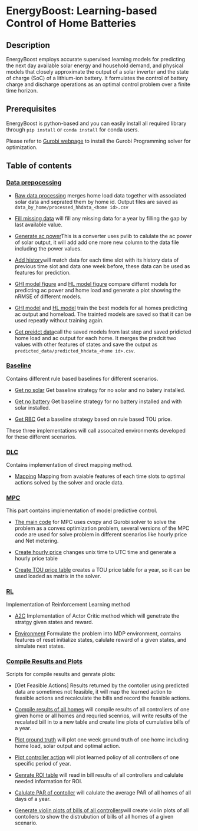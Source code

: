 # EnergyBoost: Learning-based Control of Home Batteries

## Description
EnergyBoost employs accurate supervised learning models 
for predicting the next day available solar energy and household demand, and 
physical models that closely approximate the output of a solar inverter
and the state of charge (SoC) of a lithium-ion battery. 
It formulates the control of battery charge and discharge operations 
as an optimal control problem over a finite time horizon.

## Prerequisites
EnergyBoost is python-based and you can easily install all required library through
`pip install` or `conda install` for conda users. 

Please refer to [Gurobi webpage](http://www.gurobi.com/index) to install
the Gurobi Programming solver for optimization.

## Table of contents
### [Data prepocessing](https://github.com/sustainable-computing/EnergyBoost/tree/master/data_processing)
* [Raw data processing](https://github.com/sustainable-computing/EnergyBoost/blob/master/data_processing/raw_data_processing.ipynb) merges home load data together with associated solar data and seprated them by home id. Output files are saved as `data_by_home/processed_hhdata_<home id>.csv`

* [Fill missing data](https://github.com/sustainable-computing/EnergyBoost/blob/master/data_processing/fill_missing_data.ipynb)
will fill any missing data for a year by filling the gap by last available value. 

* [Generate ac power](https://github.com/sustainable-computing/EnergyBoost/blob/master/data_processing/generatepower.py)This is a converter uses pvlib to calulate the ac power of solar output, it will add add one more new column to the data file including the power values.

* [Add history](https://github.com/sustainable-computing/EnergyBoost/blob/master/data_processing/add_history.rb)will match data for each time slot with its history data of previous time slot and data one week before, these data can be used as features for prediction.

* [GHI model figure](https://github.com/sustainable-computing/EnergyBoost/blob/master/data_processing/ghi_model_fig.ipynb) and [HL model figure](https://github.com/sustainable-computing/EnergyBoost/blob/master/data_processing/hl_model_fig.ipynb) compare differnt models for predicting ac power and home load and generate a plot showing the nRMSE of different models.


* [GHI model](https://github.com/sustainable-computing/EnergyBoost/blob/master/data_processing/ghi_model_more.ipynb) and [HL model](https://github.com/sustainable-computing/EnergyBoost/blob/master/data_processing/hl_model_fig-more.ipynb) train the best models for all homes predicting ac output and homeload. The trainted models are saved so that it can be used repeatly without training again.

* [Get preidct data](https://github.com/sustainable-computing/EnergyBoost/blob/master/data_processing/get_predict_data.py)call the saved models from last step and saved pridicted home load and ac output for each home. It merges the predcit two values with other features of states and save the output as `predicted_data/predicted_hhdata_<home id>.csv`.

### [Baseline](https://github.com/sustainable-computing/EnergyBoost/tree/master/Baseline)
Contains different rule based baselines for different scenarios.
* [Get no solar](https://github.com/sustainable-computing/EnergyBoost/blob/master/Baseline/get_nosolar.py) Get baseline strategy for no solar and no batery installed.

* [Get no battery](https://github.com/sustainable-computing/EnergyBoost/blob/master/Baseline/get_nostorage.py) Get baseline strategy for no battery installed and with solar installed.

* [Get RBC](https://github.com/sustainable-computing/EnergyBoost/blob/master/Baseline/get_rbc.py) Get a baseline strategy based on rule based TOU price. 

These three implementations will call assocaited environments developed for these different scenarios.


### [DLC](https://github.com/sustainable-computing/EnergyBoost/tree/master/DLC)
Contains implementation of direct mapping method.
* [Mapping](https://github.com/sustainable-computing/EnergyBoost/blob/master/DLC/mapping.ipynb) Mapping from avaiable features of each time slots to optimal actions solved by the solver and oracle data. 



### [MPC](https://github.com/sustainable-computing/EnergyBoost/tree/master/MPC)
This part contains implementation of model predictive control. 
* [The main code](https://github.com/sustainable-computing/EnergyBoost/blob/master/MPC/MPC.py) for MPC uses cvxpy and Gurobi solver to solve the problem as a convex optimization problem, several versions of the MPC code are used for solve problem in different scenarios like hourly price and Net metering.

* [Create hourly price](https://github.com/sustainable-computing/EnergyBoost/blob/master/MPC/create_hourly_price_table.py) changes unix time to UTC time and generate a hourly price table

* [Create TOU price table](https://github.com/sustainable-computing/EnergyBoost/blob/master/MPC/create_tou_price.py) creates a TOU price table for a year, so it can be used loaded as matrix in the solver.

### [RL](https://github.com/sustainable-computing/EnergyBoost/tree/master/RL)
Implementation of Reinforcement Learning method
* [A2C](https://github.com/sustainable-computing/EnergyBoost/blob/master/RL/solar_a2c_nonlinear.py) Implementation of Actor Critic method which will genetrate the stratgy given states and reward.

* [Environment](https://github.com/sustainable-computing/EnergyBoost/blob/master/RL/environment.py) Formulate the problem into MDP environment, contains features of reset initialize states, calulate reward of a given states, and simulate next states.

### [Compile Results and Plots](https://github.com/sustainable-computing/EnergyBoost/tree/master/Plot)
Scripts for compile results and genrate plots:
* [Get Feasible Actions] Results returned by the contoller using predicted data are sometimes not feasible, it will map the learned action to feasible actions and recalculate the bills and record the feasible actions.

* [Compile results of all homes](https://github.com/sustainable-computing/EnergyBoost/blob/master/Plot/compile_bill_sce.py) will compile results of all controllers of one given home or all homes and requried scenrios, will write results of the recalated bill in to a new table and create line plots of cumulative bills of a year. 

* [Plot ground truth](https://github.com/sustainable-computing/EnergyBoost/blob/master/Plot/PolicyViz.ipynb) will plot one week ground truth of one home including home load, solar output and optimal action.

* [Plot controller action](https://github.com/sustainable-computing/EnergyBoost/blob/master/Plot/PolicyViz-controller.ipynb) will plot learned policy of all controllers of one specific period of year. 

* [Genrate ROI table](https://github.com/sustainable-computing/EnergyBoost/blob/master/Plot/bill_table2.py) will read in bill results of all controllers and calulate needed information for ROI.

* [Calulate PAR of contoller](https://github.com/sustainable-computing/EnergyBoost/blob/master/Plot/mpc_par.ipynb) will calulate the average PAR of all homes of all days of a year.

* [Generate violin plots of bills of all controllers](https://github.com/sustainable-computing/EnergyBoost/blob/master/Plot/violinplot_price4.py)will create violin plots of all contollers to show the distrubution of bills of all homes of a given scenario.































